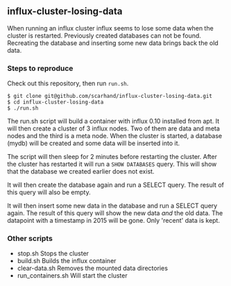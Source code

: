 ## influx-cluster-losing-data

When running an influx cluster influx seems to lose some data when the cluster is restarted. Previously created databases can not be found. Recreating the database and inserting some new data brings back the old data.

### Steps to reproduce
Check out this repository, then run `run.sh`.
```
$ git clone git@github.com/scarhand/influx-cluster-losing-data.git
$ cd influx-cluster-losing-data
$ ./run.sh
```

The run.sh script will build a container with influx 0.10 installed from apt. It will then create a cluster of 3 influx nodes. Two of them are data and meta nodes and the third is a meta node. 
When the cluster is started, a database (mydb) will be created and some data will be inserted into it.

The script will then sleep for 2 minutes before restarting the cluster. After the cluster has restarted it will run a `SHOW DATABASES` query.
This will show that the database we created earlier does not exist.

It will then create the database again and run a SELECT query. The result of this query will also be empty.

It will then insert some new data in the database and run a SELECT query again. The result of this query will show the new data *and* the old data.
The datapoint with a timestamp in 2015 will be gone. Only 'recent' data is kept.


### Other scripts
- stop.sh Stops the cluster
- build.sh Builds the influx container
- clear-data.sh Removes the mounted data directories
- run_containers.sh Will start the cluster